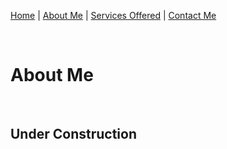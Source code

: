 [Home](./README.md) \| [About Me](./About.md) \| [Services Offered](./Services.md) \| [Contact Me](./Contact.md)

<br>

# About Me 

<br>

## Under Construction 


